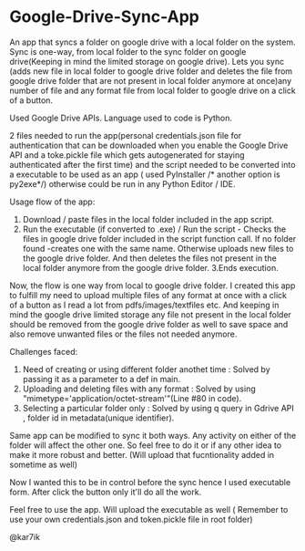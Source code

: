 # Google-Drive-Sync-App
An app that syncs a folder on google drive with a local folder on the system. 
Sync is one-way, from local folder to the sync folder on google drive(Keeping in mind the limited storage on google drive). 
Lets you sync (adds new file in local folder to google drive folder and deletes the file from google drive folder 
that are not present in local folder anymore at once)any number of file and any format file from local folder 
to google drive on a click of a button.

Used Google Drive APIs. Language used to code is Python. 

2 files needed to run the app(personal credentials.json file for authentication that can be downloaded when you enable the Google Drive API and a toke.pickle file which gets autogenerated for staying authenticated after the first time) and the script needed to be converted into a executable to be used as an app ( used PyInstaller /* another option is py2exe*/) otherwise could be run in any Python Editor / IDE.

Usage flow of the app:
1. Download / paste files in the local folder included in the app script.
2. Run the executable (if converted to .exe) / Run the script - Checks the files in google drive folder included in the script function call. If no folder found -creates one with the same name. Otherwise uploads new files to the google drive folder. And then deletes the files not present in the local folder anymore from the google drive folder.
3.Ends execution.

Now, the flow is one way from local to google drive folder. I created this app to fulfill my need to upload multiple files of any format at once with a click of a button as I read a lot from pdfs/images/textfiles etc. And keeping in mind the google drive limited storage any file not present in the local folder should be removed from the google drive folder as well to save space and also remove unwanted files or the files not needed anymore. 

Challenges faced:
1. Need of creating or using different folder anothet time : Solved by passing it as a parameter to a def in main.
2. Uploading and deleting files with any format : Solved by using "mimetype='application/octet-stream'"(Line #80 in code).
3. Selecting a particular folder only : Solved by using q query in Gdrive API , folder id in metadata(unique identifier).

Same app can be modified to sync it both ways. Any activity on either of the folder will affect the other one. So feel free to do it or if any other idea to make it more robust and better. (Will upload that fucntionality added in sometime as well)

Now I wanted this to be in control before the sync hence I used executable form. After click the button only it'll do all the work.

Feel free to use the app. Will upload the executable as well ( Remember to use your own credentials.json and token.pickle file in root folder)


@kar7ik
